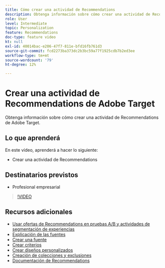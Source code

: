```yaml
---
title: Cómo crear una actividad de Recommendations
description: Obtenga información sobre cómo crear una actividad de Recommendations de Adobe Target.
role: User
level: Intermediate
topic: Personalization
feature: Recommendations
doc-type: feature video
kt: null
exl-id: 40014bac-e206-47f7-811e-bfd16fb761d3
source-git-commit: fcd2273ba373dc2b3bc59a77f1925cdb7b2ed3ee
workflow-type: tm+mt
source-wordcount: '79'
ht-degree: 12%

---
```


# Crear una actividad de Recommendations de Adobe Target

Obtenga información sobre cómo crear una actividad de Recommendations de Adobe Target.

## Lo que aprenderá

En este vídeo, aprenderá a hacer lo siguiente:

* Crear una actividad de Recommendations

## Destinatarios previstos

* Profesional empresarial

>[!VIDEO](https://video.tv.adobe.com/v/27688?quality=12)

## Recursos adicionales

* [Usar ofertas de Recommendations en pruebas A/B y actividades de segmentación de experiencias](use-recommendations-offers.md)
* [Explicación de las fuentes](understanding-feeds.md)
* [Crear una fuente](create-a-feed.md)
* [Crear criterios](create-criteria.md)
* [Crear diseños personalizados](create-custom-designs.md)
* [Creación de colecciones y exclusiones](create-collections-and-exclusions.md)
* [Documentación de Recommendations](https://experienceleague.adobe.com/docs/target/using/recommendations/recommendations.html?lang=es)
